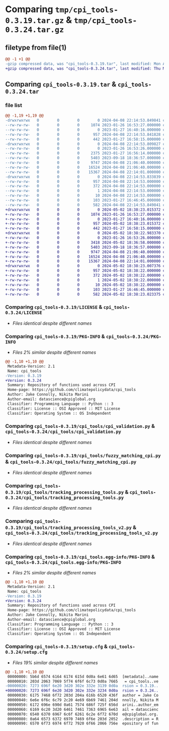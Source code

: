 # Comparing `tmp/cpi_tools-0.3.19.tar.gz` & `tmp/cpi_tools-0.3.24.tar.gz`

## filetype from file(1)

```diff
@@ -1 +1 @@
-gzip compressed data, was "cpi_tools-0.3.19.tar", last modified: Mon Apr  8 22:14:53 2024, max compression
+gzip compressed data, was "cpi_tools-0.3.24.tar", last modified: Thu May  2 18:38:23 2024, max compression
```

## Comparing `cpi_tools-0.3.19.tar` & `cpi_tools-0.3.24.tar`

### file list

```diff
@@ -1,19 +1,19 @@
-drwxrwxrwx   0        0        0        0 2024-04-08 22:14:53.849841 cpi_tools-0.3.19/
--rw-rw-rw-   0        0        0     1074 2023-01-26 16:53:27.000000 cpi_tools-0.3.19/LICENSE
--rw-rw-rw-   0        0        0        0 2023-01-27 16:40:16.000000 cpi_tools-0.3.19/MANIFEST.in
--rw-rw-rw-   0        0        0      957 2024-04-08 22:14:53.841828 cpi_tools-0.3.19/PKG-INFO
--rw-rw-rw-   0        0        0      442 2023-01-27 16:58:15.000000 cpi_tools-0.3.19/README.md
-drwxrwxrwx   0        0        0        0 2024-04-08 22:14:53.809827 cpi_tools-0.3.19/cpi_tools/
--rw-rw-rw-   0        0        0        0 2023-01-26 16:53:26.000000 cpi_tools-0.3.19/cpi_tools/__init__.py
--rw-rw-rw-   0        0        0     2375 2023-01-27 16:56:14.000000 cpi_tools-0.3.19/cpi_tools/aws_tools.py
--rw-rw-rw-   0        0        0     5403 2023-09-18 18:36:57.000000 cpi_tools-0.3.19/cpi_tools/cpi_validation.py
--rw-rw-rw-   0        0        0     9747 2024-04-08 21:06:40.000000 cpi_tools-0.3.19/cpi_tools/fuzzy_matching_cpi.py
--rw-rw-rw-   0        0        0    16524 2024-04-08 21:06:40.000000 cpi_tools-0.3.19/cpi_tools/tracking_processing_tools.py
--rw-rw-rw-   0        0        0    15367 2024-04-08 22:14:01.000000 cpi_tools-0.3.19/cpi_tools/tracking_processing_tools_v2.py
-drwxrwxrwx   0        0        0        0 2024-04-08 22:14:53.833839 cpi_tools-0.3.19/cpi_tools.egg-info/
--rw-rw-rw-   0        0        0      957 2024-04-08 22:14:53.000000 cpi_tools-0.3.19/cpi_tools.egg-info/PKG-INFO
--rw-rw-rw-   0        0        0      372 2024-04-08 22:14:53.000000 cpi_tools-0.3.19/cpi_tools.egg-info/SOURCES.txt
--rw-rw-rw-   0        0        0        1 2024-04-08 22:14:53.000000 cpi_tools-0.3.19/cpi_tools.egg-info/dependency_links.txt
--rw-rw-rw-   0        0        0       10 2024-04-08 22:14:53.000000 cpi_tools-0.3.19/cpi_tools.egg-info/top_level.txt
--rw-rw-rw-   0        0        0      103 2023-01-27 16:46:45.000000 cpi_tools-0.3.19/pyproject.toml
--rw-rw-rw-   0        0        0      582 2024-04-08 22:14:53.849841 cpi_tools-0.3.19/setup.cfg
+drwxrwxrwx   0        0        0        0 2024-05-02 18:38:23.015372 cpi_tools-0.3.24/
+-rw-rw-rw-   0        0        0     1074 2023-01-26 16:53:27.000000 cpi_tools-0.3.24/LICENSE
+-rw-rw-rw-   0        0        0        0 2023-01-27 16:40:16.000000 cpi_tools-0.3.24/MANIFEST.in
+-rw-rw-rw-   0        0        0      957 2024-05-02 18:38:23.015372 cpi_tools-0.3.24/PKG-INFO
+-rw-rw-rw-   0        0        0      442 2023-01-27 16:58:15.000000 cpi_tools-0.3.24/README.md
+drwxrwxrwx   0        0        0        0 2024-05-02 18:38:22.983370 cpi_tools-0.3.24/cpi_tools/
+-rw-rw-rw-   0        0        0        0 2023-01-26 16:53:26.000000 cpi_tools-0.3.24/cpi_tools/__init__.py
+-rw-rw-rw-   0        0        0     3418 2024-05-02 18:36:58.000000 cpi_tools-0.3.24/cpi_tools/aws_tools.py
+-rw-rw-rw-   0        0        0     5403 2023-09-18 18:36:57.000000 cpi_tools-0.3.24/cpi_tools/cpi_validation.py
+-rw-rw-rw-   0        0        0     9747 2024-04-08 21:06:40.000000 cpi_tools-0.3.24/cpi_tools/fuzzy_matching_cpi.py
+-rw-rw-rw-   0        0        0    16524 2024-04-08 21:06:40.000000 cpi_tools-0.3.24/cpi_tools/tracking_processing_tools.py
+-rw-rw-rw-   0        0        0    15367 2024-04-08 22:14:01.000000 cpi_tools-0.3.24/cpi_tools/tracking_processing_tools_v2.py
+drwxrwxrwx   0        0        0        0 2024-05-02 18:38:23.007376 cpi_tools-0.3.24/cpi_tools.egg-info/
+-rw-rw-rw-   0        0        0      957 2024-05-02 18:38:22.000000 cpi_tools-0.3.24/cpi_tools.egg-info/PKG-INFO
+-rw-rw-rw-   0        0        0      372 2024-05-02 18:38:22.000000 cpi_tools-0.3.24/cpi_tools.egg-info/SOURCES.txt
+-rw-rw-rw-   0        0        0        1 2024-05-02 18:38:22.000000 cpi_tools-0.3.24/cpi_tools.egg-info/dependency_links.txt
+-rw-rw-rw-   0        0        0       10 2024-05-02 18:38:22.000000 cpi_tools-0.3.24/cpi_tools.egg-info/top_level.txt
+-rw-rw-rw-   0        0        0      103 2023-01-27 16:46:45.000000 cpi_tools-0.3.24/pyproject.toml
+-rw-rw-rw-   0        0        0      582 2024-05-02 18:38:23.023375 cpi_tools-0.3.24/setup.cfg
```

### Comparing `cpi_tools-0.3.19/LICENSE` & `cpi_tools-0.3.24/LICENSE`

 * *Files identical despite different names*

### Comparing `cpi_tools-0.3.19/PKG-INFO` & `cpi_tools-0.3.24/PKG-INFO`

 * *Files 2% similar despite different names*

```diff
@@ -1,10 +1,10 @@
 Metadata-Version: 2.1
 Name: cpi_tools
-Version: 0.3.19
+Version: 0.3.24
 Summary: Repository of functions used across CPI
 Home-page: https://github.com/climatepolicydata/cpi_tools
 Author: Jake Connolly, Nikita Marini
 Author-email: datascience@cpiglobal.org
 Classifier: Programming Language :: Python :: 3
 Classifier: License :: OSI Approved :: MIT License
 Classifier: Operating System :: OS Independent
```

### Comparing `cpi_tools-0.3.19/cpi_tools/cpi_validation.py` & `cpi_tools-0.3.24/cpi_tools/cpi_validation.py`

 * *Files identical despite different names*

### Comparing `cpi_tools-0.3.19/cpi_tools/fuzzy_matching_cpi.py` & `cpi_tools-0.3.24/cpi_tools/fuzzy_matching_cpi.py`

 * *Files identical despite different names*

### Comparing `cpi_tools-0.3.19/cpi_tools/tracking_processing_tools.py` & `cpi_tools-0.3.24/cpi_tools/tracking_processing_tools.py`

 * *Files identical despite different names*

### Comparing `cpi_tools-0.3.19/cpi_tools/tracking_processing_tools_v2.py` & `cpi_tools-0.3.24/cpi_tools/tracking_processing_tools_v2.py`

 * *Files identical despite different names*

### Comparing `cpi_tools-0.3.19/cpi_tools.egg-info/PKG-INFO` & `cpi_tools-0.3.24/cpi_tools.egg-info/PKG-INFO`

 * *Files 2% similar despite different names*

```diff
@@ -1,10 +1,10 @@
 Metadata-Version: 2.1
 Name: cpi_tools
-Version: 0.3.19
+Version: 0.3.24
 Summary: Repository of functions used across CPI
 Home-page: https://github.com/climatepolicydata/cpi_tools
 Author: Jake Connolly, Nikita Marini
 Author-email: datascience@cpiglobal.org
 Classifier: Programming Language :: Python :: 3
 Classifier: License :: OSI Approved :: MIT License
 Classifier: Operating System :: OS Independent
```

### Comparing `cpi_tools-0.3.19/setup.cfg` & `cpi_tools-0.3.24/setup.cfg`

 * *Files 19% similar despite different names*

```diff
@@ -1,10 +1,10 @@
 00000000: 5b6d 6574 6164 6174 615d 0d0a 6e61 6d65  [metadata]..name
 00000010: 203d 2063 7069 5f74 6f6f 6c73 0d0a 7665   = cpi_tools..ve
-00000020: 7273 696f 6e20 3d20 302e 332e 3139 0d0a  rsion = 0.3.19..
+00000020: 7273 696f 6e20 3d20 302e 332e 3234 0d0a  rsion = 0.3.24..
 00000030: 6175 7468 6f72 203d 204a 616b 6520 436f  author = Jake Co
 00000040: 6e6e 6f6c 6c79 2c20 4e69 6b69 7461 204d  nnolly, Nikita M
 00000050: 6172 696e 690d 0a61 7574 686f 725f 656d  arini..author_em
 00000060: 6169 6c20 3d20 6461 7461 7363 6965 6e63  ail = datascienc
 00000070: 6540 6370 6967 6c6f 6261 6c2e 6f72 670d  e@cpiglobal.org.
 00000080: 0a64 6573 6372 6970 7469 6f6e 203d 2052  .description = R
 00000090: 6570 6f73 6974 6f72 7920 6f66 2066 756e  epository of fun
```

